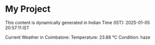 # My Project

This content is dynamically generated in Indian Time (IST): 2025-01-05 20:57:11 IST


Current Weather in Coimbatore:
Temperature: 23.88 °C
Condition: haze
